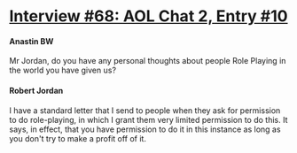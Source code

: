 # [Interview #68: AOL Chat 2, Entry #10](https://www.theoryland.com/intvmain.php?i=68#10)

#### Anastin BW

Mr Jordan, do you have any personal thoughts about people Role Playing in the world you have given us?

#### Robert Jordan

I have a standard letter that I send to people when they ask for permission to do role-playing, in which I grant them very limited permission to do this. It says, in effect, that you have permission to do it in this instance as long as you don't try to make a profit off of it.

